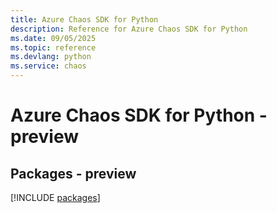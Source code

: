 ```yaml
---
title: Azure Chaos SDK for Python
description: Reference for Azure Chaos SDK for Python
ms.date: 09/05/2025
ms.topic: reference
ms.devlang: python
ms.service: chaos
---
```

# Azure Chaos SDK for Python - preview
## Packages - preview
[!INCLUDE [packages](chaos-index.md)]